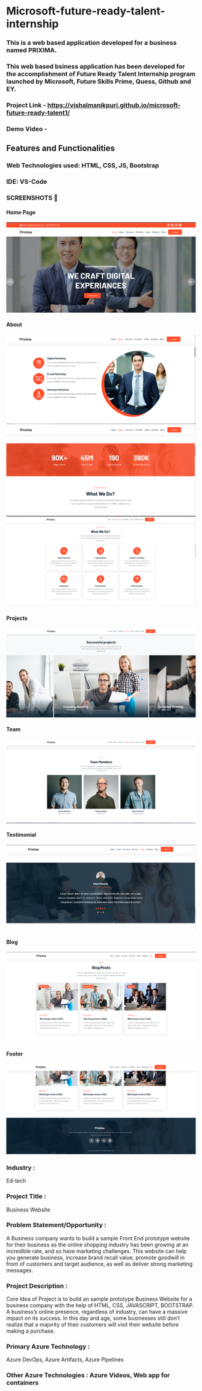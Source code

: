 # Microsoft-future-ready-talent-internship

### This is a web based application developed for a business named PRIXIMA.

###  This web based bsiness application has been developed for the accomplishment of Future Ready Talent Internship program launched by Microsoft, Future Skills Prime, Quess, Github and EY.

### Project Link - https://vishalmanikpuri.github.io/microsoft-future-ready-talent1/

### Demo Video - 

## Features and Functionalities

### Web Technologies used: HTML, CSS, JS, Bootstrap

### IDE: VS-Code


### SCREENSHOTS :camera_flash:

#### Home Page
![HOME PAGE](img/home.png)

#### About
![HOME PAGE](img/about.png)
![HOME PAGE](img/num.png)
![HOME PAGE](img/do.png)
#### Projects
![HOME PAGE](img/projects.png)
#### Team
![HOME PAGE](img/team.png)
#### Testimonial
![HOME PAGE](img/test.png)
#### Blog
![HOME PAGE](img/blog.png)
#### Footer
![HOME PAGE](img/footer.png)


### Industry :
Ed-tech

### Project Title :
Business Website

### Problem Statement/Opportunity :
A Business company wants to build a sample Front End prototype website for their business as the online shopping industry has been growing at an incredible rate, and so have marketing challenges. This website can help you generate business, increase brand recall value, promote goodwill in front of customers and target audience, as well as deliver strong marketing messages. 

### Project Description :
Core Idea of Project is to build an sample prototype Business Website  for a business company with the help of HTML, CSS, JAVASCRIPT, BOOTSTRAP. A business’s online presence, regardless of industry, can have a massive impact on its success. In this day and age, some businesses still don’t realize that a majority of their customers will visit their website before making a purchase.

### Primary Azure Technology :
Azure DevOps, Azure Artifacts, Azure Pipelines

### Other Azure Technologies : Azure Videos, Web app for containers

